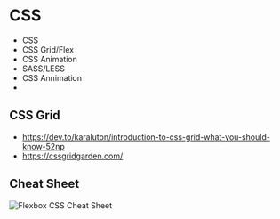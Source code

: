 # CSS #

* CSS
* CSS Grid/Flex
* CSS Animation
* SASS/LESS
* CSS Annimation
* 
## CSS Grid ##
* https://dev.to/karaluton/introduction-to-css-grid-what-you-should-know-52np
* https://cssgridgarden.com/

## Cheat Sheet ##
![Flexbox CSS Cheat Sheet](https://i.redd.it/vd9dc7wfk9471.png "Flexbox CSS Cheat Sheet")
